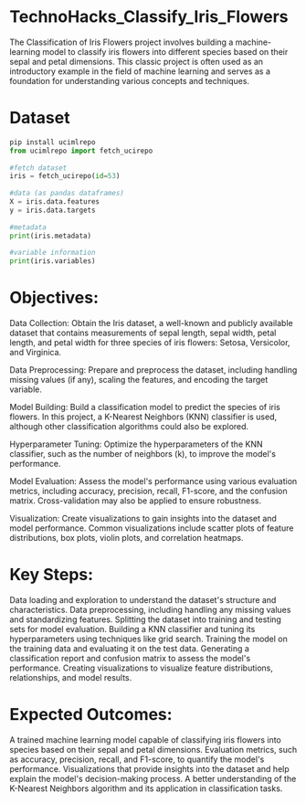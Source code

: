 # TechnoHacks_Classify_Iris_Flowers
The Classification of Iris Flowers project involves building a machine-learning model to classify iris flowers into different species based on their sepal and petal dimensions. This classic project is often used as an introductory example in the field of machine learning and serves as a foundation for understanding various concepts and techniques.

# Dataset
```python
pip install ucimlrepo
from ucimlrepo import fetch_ucirepo 
  
#fetch dataset 
iris = fetch_ucirepo(id=53) 
  
#data (as pandas dataframes) 
X = iris.data.features 
y = iris.data.targets 
  
#metadata 
print(iris.metadata) 
 
#variable information 
print(iris.variables)

```

# Objectives:

Data Collection: Obtain the Iris dataset, a well-known and publicly available dataset that contains measurements of sepal length, sepal width, petal length, and petal width for three species of iris flowers: Setosa, Versicolor, and Virginica.

Data Preprocessing: Prepare and preprocess the dataset, including handling missing values (if any), scaling the features, and encoding the target variable.

Model Building: Build a classification model to predict the species of iris flowers. In this project, a K-Nearest Neighbors (KNN) classifier is used, although other classification algorithms could also be explored.

Hyperparameter Tuning: Optimize the hyperparameters of the KNN classifier, such as the number of neighbors (k), to improve the model's performance.

Model Evaluation: Assess the model's performance using various evaluation metrics, including accuracy, precision, recall, F1-score, and the confusion matrix. Cross-validation may also be applied to ensure robustness.

Visualization: Create visualizations to gain insights into the dataset and model performance. Common visualizations include scatter plots of feature distributions, box plots, violin plots, and correlation heatmaps.

# Key Steps:

Data loading and exploration to understand the dataset's structure and characteristics.
Data preprocessing, including handling any missing values and standardizing features.
Splitting the dataset into training and testing sets for model evaluation.
Building a KNN classifier and tuning its hyperparameters using techniques like grid search.
Training the model on the training data and evaluating it on the test data.
Generating a classification report and confusion matrix to assess the model's performance.
Creating visualizations to visualize feature distributions, relationships, and model results.

# Expected Outcomes:

A trained machine learning model capable of classifying iris flowers into species based on their sepal and petal dimensions.
Evaluation metrics, such as accuracy, precision, recall, and F1-score, to quantify the model's performance.
Visualizations that provide insights into the dataset and help explain the model's decision-making process.
A better understanding of the K-Nearest Neighbors algorithm and its application in classification tasks.
